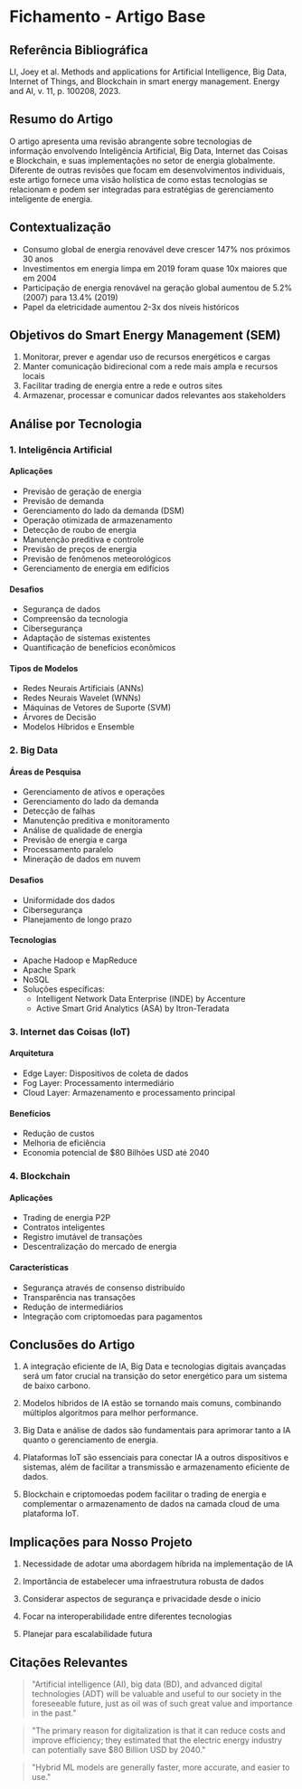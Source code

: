 # Fichamento - Artigo Base

## Referência Bibliográfica
LI, Joey et al. Methods and applications for Artificial Intelligence, Big Data, Internet of Things, and Blockchain in smart energy management. Energy and AI, v. 11, p. 100208, 2023.

## Resumo do Artigo
O artigo apresenta uma revisão abrangente sobre tecnologias de informação envolvendo Inteligência Artificial, Big Data, Internet das Coisas e Blockchain, e suas implementações no setor de energia globalmente. Diferente de outras revisões que focam em desenvolvimentos individuais, este artigo fornece uma visão holística de como estas tecnologias se relacionam e podem ser integradas para estratégias de gerenciamento inteligente de energia.

## Contextualização
- Consumo global de energia renovável deve crescer 147% nos próximos 30 anos
- Investimentos em energia limpa em 2019 foram quase 10x maiores que em 2004
- Participação de energia renovável na geração global aumentou de 5.2% (2007) para 13.4% (2019)
- Papel da eletricidade aumentou 2-3x dos níveis históricos

## Objetivos do Smart Energy Management (SEM)
1. Monitorar, prever e agendar uso de recursos energéticos e cargas
2. Manter comunicação bidirecional com a rede mais ampla e recursos locais
3. Facilitar trading de energia entre a rede e outros sites
4. Armazenar, processar e comunicar dados relevantes aos stakeholders

## Análise por Tecnologia

### 1. Inteligência Artificial
#### Aplicações
- Previsão de geração de energia
- Previsão de demanda
- Gerenciamento do lado da demanda (DSM)
- Operação otimizada de armazenamento
- Detecção de roubo de energia
- Manutenção preditiva e controle
- Previsão de preços de energia
- Previsão de fenômenos meteorológicos
- Gerenciamento de energia em edifícios

#### Desafios
- Segurança de dados
- Compreensão da tecnologia
- Cibersegurança
- Adaptação de sistemas existentes
- Quantificação de benefícios econômicos

#### Tipos de Modelos
- Redes Neurais Artificiais (ANNs)
- Redes Neurais Wavelet (WNNs)
- Máquinas de Vetores de Suporte (SVM)
- Árvores de Decisão
- Modelos Híbridos e Ensemble

### 2. Big Data
#### Áreas de Pesquisa
- Gerenciamento de ativos e operações
- Gerenciamento do lado da demanda
- Detecção de falhas
- Manutenção preditiva e monitoramento
- Análise de qualidade de energia
- Previsão de energia e carga
- Processamento paralelo
- Mineração de dados em nuvem

#### Desafios
- Uniformidade dos dados
- Cibersegurança
- Planejamento de longo prazo

#### Tecnologias
- Apache Hadoop e MapReduce
- Apache Spark
- NoSQL
- Soluções específicas:
  - Intelligent Network Data Enterprise (INDE) by Accenture
  - Active Smart Grid Analytics (ASA) by Itron-Teradata

### 3. Internet das Coisas (IoT)
#### Arquitetura
- Edge Layer: Dispositivos de coleta de dados
- Fog Layer: Processamento intermediário
- Cloud Layer: Armazenamento e processamento principal

#### Benefícios
- Redução de custos
- Melhoria de eficiência
- Economia potencial de $80 Bilhões USD até 2040

### 4. Blockchain
#### Aplicações
- Trading de energia P2P
- Contratos inteligentes
- Registro imutável de transações
- Descentralização do mercado de energia

#### Características
- Segurança através de consenso distribuído
- Transparência nas transações
- Redução de intermediários
- Integração com criptomoedas para pagamentos

## Conclusões do Artigo
1. A integração eficiente de IA, Big Data e tecnologias digitais avançadas será um fator crucial na transição do setor energético para um sistema de baixo carbono.

2. Modelos híbridos de IA estão se tornando mais comuns, combinando múltiplos algoritmos para melhor performance.

3. Big Data e análise de dados são fundamentais para aprimorar tanto a IA quanto o gerenciamento de energia.

4. Plataformas IoT são essenciais para conectar IA a outros dispositivos e sistemas, além de facilitar a transmissão e armazenamento eficiente de dados.

5. Blockchain e criptomoedas podem facilitar o trading de energia e complementar o armazenamento de dados na camada cloud de uma plataforma IoT.

## Implicações para Nosso Projeto
1. Necessidade de adotar uma abordagem híbrida na implementação de IA

2. Importância de estabelecer uma infraestrutura robusta de dados

3. Considerar aspectos de segurança e privacidade desde o início

4. Focar na interoperabilidade entre diferentes tecnologias

5. Planejar para escalabilidade futura

## Citações Relevantes
> "Artificial intelligence (AI), big data (BD), and advanced digital technologies (ADT) will be valuable and useful to our society in the foreseeable future, just as oil was of such great value and importance in the past."

> "The primary reason for digitalization is that it can reduce costs and improve efficiency; they estimated that the electric energy industry can potentially save $80 Billion USD by 2040."

> "Hybrid ML models are generally faster, more accurate, and easier to use."
